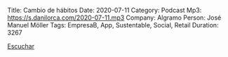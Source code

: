 Title: Cambio de hábitos
Date: 2020-07-11
Category: Podcast
Mp3: https://s.danilorca.com/2020-07-11.mp3
Company: Algramo
Person: José Manuel Möller
Tags: EmpresaB, App, Sustentable, Social, Retail
Duration: 3267

<a href="https://s.danilorca.com/2020-07-11.mp3" type="audio/mpeg">
Escuchar
</a>
